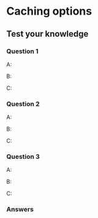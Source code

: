 # Caching options



## Test your knowledge

### Question 1



A: 

B: 

C: 

### Question 2



A: 

B: 

C: 

### Question 3



A: 

B: 

C: 

### Answers

